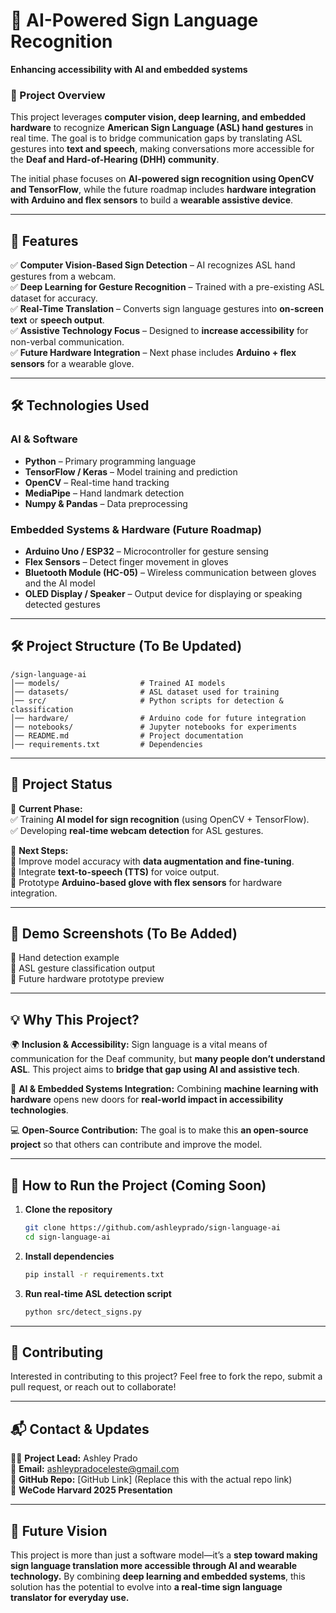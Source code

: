 # **👐 AI-Powered Sign Language Recognition**  
**Enhancing accessibility with AI and embedded systems**  

### **🚀 Project Overview**  
This project leverages **computer vision, deep learning, and embedded hardware** to recognize **American Sign Language (ASL) hand gestures** in real time. The goal is to bridge communication gaps by translating ASL gestures into **text and speech**, making conversations more accessible for the **Deaf and Hard-of-Hearing (DHH) community**.  

The initial phase focuses on **AI-powered sign recognition using OpenCV and TensorFlow**, while the future roadmap includes **hardware integration with Arduino and flex sensors** to build a **wearable assistive device**.

---

## **🔹 Features**  
✅ **Computer Vision-Based Sign Detection** – AI recognizes ASL hand gestures from a webcam.  
✅ **Deep Learning for Gesture Recognition** – Trained with a pre-existing ASL dataset for accuracy.  
✅ **Real-Time Translation** – Converts sign language gestures into **on-screen text** or **speech output**.  
✅ **Assistive Technology Focus** – Designed to **increase accessibility** for non-verbal communication.  
✅ **Future Hardware Integration** – Next phase includes **Arduino + flex sensors** for a wearable glove.  

---

## **🛠️ Technologies Used**  
### **AI & Software**  
- **Python** – Primary programming language  
- **TensorFlow / Keras** – Model training and prediction  
- **OpenCV** – Real-time hand tracking  
- **MediaPipe** – Hand landmark detection  
- **Numpy & Pandas** – Data preprocessing  

### **Embedded Systems & Hardware (Future Roadmap)**  
- **Arduino Uno / ESP32** – Microcontroller for gesture sensing  
- **Flex Sensors** – Detect finger movement in gloves  
- **Bluetooth Module (HC-05)** – Wireless communication between gloves and the AI model  
- **OLED Display / Speaker** – Output device for displaying or speaking detected gestures  

---

## **🛠️ Project Structure (To Be Updated)**  
```
/sign-language-ai
│── models/                  # Trained AI models  
│── datasets/                # ASL dataset used for training  
│── src/                     # Python scripts for detection & classification  
│── hardware/                # Arduino code for future integration  
│── notebooks/               # Jupyter notebooks for experiments  
│── README.md                # Project documentation  
│── requirements.txt         # Dependencies  
```

---

## **🚧 Project Status**  
📌 **Current Phase:**  
✅ Training **AI model for sign recognition** (using OpenCV + TensorFlow).  
✅ Developing **real-time webcam detection** for ASL gestures.  

📌 **Next Steps:**  
🔹 Improve model accuracy with **data augmentation and fine-tuning**.  
🔹 Integrate **text-to-speech (TTS)** for voice output.  
🔹 Prototype **Arduino-based glove with flex sensors** for hardware integration.  

---

## **📸 Demo Screenshots (To Be Added)**  
🔹 Hand detection example  
🔹 ASL gesture classification output  
🔹 Future hardware prototype preview  

---

## **💡 Why This Project?**  
🌍 **Inclusion & Accessibility:** Sign language is a vital means of communication for the Deaf community, but **many people don’t understand ASL**. This project aims to **bridge that gap using AI and assistive tech**.  

🔬 **AI & Embedded Systems Integration:** Combining **machine learning with hardware** opens new doors for **real-world impact in accessibility technologies**.  

💻 **Open-Source Contribution:** The goal is to make this **an open-source project** so that others can contribute and improve the model.  

---

## **📌 How to Run the Project (Coming Soon)**  
1. **Clone the repository**  
   ```bash
   git clone https://github.com/ashleyprado/sign-language-ai
   cd sign-language-ai
   ```
2. **Install dependencies**  
   ```bash
   pip install -r requirements.txt
   ```
3. **Run real-time ASL detection script**  
   ```bash
   python src/detect_signs.py
   ```

---

## **🤝 Contributing**  
Interested in contributing to this project? Feel free to fork the repo, submit a pull request, or reach out to collaborate!  

---

## **📬 Contact & Updates**  
👩‍💻 **Project Lead:** Ashley Prado  
📩 **Email:** ashleypradoceleste@gmail.com  
🔗 **GitHub Repo:** [GitHub Link] (Replace this with the actual repo link)  
📌 **WeCode Harvard 2025 Presentation**  

---

## **🌟 Future Vision**  
This project is more than just a software model—it’s a **step toward making sign language translation more accessible through AI and wearable technology.** By combining **deep learning and embedded systems**, this solution has the potential to evolve into **a real-time sign language translator for everyday use.**  

